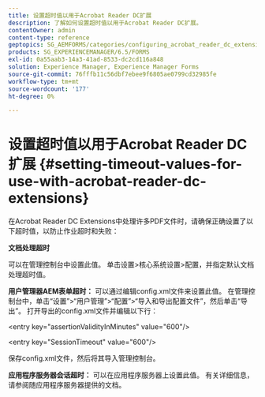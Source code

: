 ```yaml
---
title: 设置超时值以用于Acrobat Reader DC扩展
description: 了解如何设置超时值以用于Acrobat Reader DC扩展。
contentOwner: admin
content-type: reference
geptopics: SG_AEMFORMS/categories/configuring_acrobat_reader_dc_extensions
products: SG_EXPERIENCEMANAGER/6.5/FORMS
exl-id: 0a55aab3-14a3-41ad-8533-dc2cd116a848
solution: Experience Manager, Experience Manager Forms
source-git-commit: 76fffb11c56dbf7ebee9f6805ae0799cd32985fe
workflow-type: tm+mt
source-wordcount: '177'
ht-degree: 0%

---
```


# 设置超时值以用于Acrobat Reader DC扩展  {#setting-timeout-values-for-use-with-acrobat-reader-dc-extensions}

在Acrobat Reader DC Extensions中处理许多PDF文件时，请确保正确设置了以下超时值，以防止作业超时和失败：

**文档处理超时**

可以在管理控制台中设置此值。 单击设置>核心系统设置>配置，并指定默认文档处理超时值。

**用户管理器AEM表单超时：** 可以通过编辑config.xml文件来设置此值。 在管理控制台中，单击“设置”>“用户管理”>“配置”>“导入和导出配置文件”，然后单击“导出”。 打开导出的config.xml文件并编辑以下行：

&lt;entry key=&quot;assertionValidityInMinutes&quot; value=&quot;600&quot;/>

&lt;entry key=&quot;SessionTimeout&quot; value=&quot;600&quot;/>

保存config.xml文件，然后将其导入管理控制台。

**应用程序服务器会话超时：** 可以在应用程序服务器上设置此值。 有关详细信息，请参阅随应用程序服务器提供的文档。
